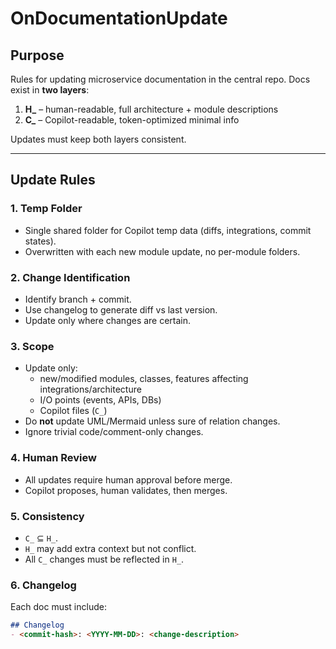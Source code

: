 # OnDocumentationUpdate

## Purpose
Rules for updating microservice documentation in the central repo. Docs exist in **two layers**:

1. **H_** – human-readable, full architecture + module descriptions
2. **C_** – Copilot-readable, token-optimized minimal info

Updates must keep both layers consistent.

---

## Update Rules

### 1. Temp Folder
- Single shared folder for Copilot temp data (diffs, integrations, commit states).  
- Overwritten with each new module update, no per-module folders.

### 2. Change Identification
- Identify branch + commit.  
- Use changelog to generate diff vs last version.  
- Update only where changes are certain.

### 3. Scope
- Update only:
  - new/modified modules, classes, features affecting integrations/architecture
  - I/O points (events, APIs, DBs)
  - Copilot files (`C_`)
- Do **not** update UML/Mermaid unless sure of relation changes.  
- Ignore trivial code/comment-only changes.

### 4. Human Review
- All updates require human approval before merge.  
- Copilot proposes, human validates, then merges.

### 5. Consistency
- `C_` ⊆ `H_`.  
- `H_` may add extra context but not conflict.  
- All `C_` changes must be reflected in `H_`.

### 6. Changelog
Each doc must include:
```markdown
## Changelog
- <commit-hash>: <YYYY-MM-DD>: <change-description>
```